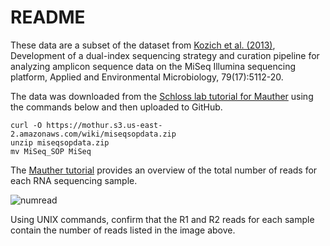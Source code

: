 # README

These data are a subset of the dataset from [Kozich et al. (2013)](https://www.ncbi.nlm.nih.gov/pmc/articles/PMC3753973/), Development of a dual-index sequencing strategy and curation pipeline for analyzing amplicon sequence data on the MiSeq Illumina sequencing platform, Applied and Environmental Microbiology, 79(17):5112-20. 

The data was downloaded from the [Schloss lab tutorial for Mauther](https://mothur.org/wiki/miseq_sop/) using the commands below and then uploaded to GitHub.

```
curl -O https://mothur.s3.us-east-2.amazonaws.com/wiki/miseqsopdata.zip
unzip miseqsopdata.zip
mv MiSeq_SOP MiSeq
```

The [Mauther tutorial](https://mothur.org/wiki/miseq_sop/) provides an overview of the total number of reads for each RNA sequencing sample. 

![numread](~/images/MiSeq-readcount-Mothur.png)


Using UNIX commands, confirm that the R1 and R2 reads for each sample contain the number of reads listed in the image above.
